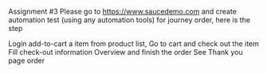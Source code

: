 Assignment #3 Please go to https://www.saucedemo.com and create automation test (using any automation tools) for journey order, here is the step

Login
add-to-cart a item from product list,
Go to cart and check out the item
Fill check-out information
Overview and finish the order
See Thank you page order
